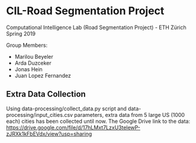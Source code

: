 # CIL-Road Segmentation Project
Computational Intelligence Lab (Road Segmentation Project) - ETH Zürich Spring 2019

Group Members:
* Marilou Beyeler
* Arda Duzceker
* Jonas Hein
* Juan Lopez Fernandez

## Extra Data Collection
Using data-processing/collect_data.py script and data-processing/input_cities.csv parameters, 
extra data from 5 large US (1000 each) cities has been collected until now. 
The Google Drive link to the data: https://drive.google.com/file/d/17hLMxt7LzxU3telewP-zJRXk1kFbEVdx/view?usp=sharing
